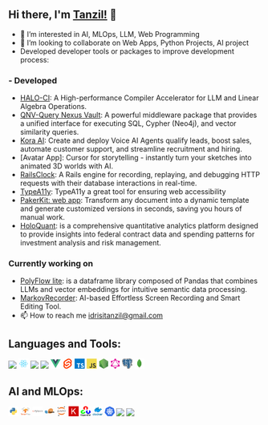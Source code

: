 ## Hi there, I'm [Tanzil!](https://tanzil7890.github.io/) 👋
- 👀 I’m interested in AI, MLOps, LLM, Web Programming
- 💞️ I’m looking to collaborate on Web Apps, Python Projects, AI project
- Developed developer tools or packages to improve development process:
### - Developed
  - [HALO-CI](https://github.com/tanzil7890/HALO-CI): A High-performance Compiler Accelerator for LLM and Linear Algebra Operations. 
  - [QNV-Query Nexus Vault](#): A powerful middleware package that provides a unified interface for executing SQL, Cypher (Neo4j), and vector similarity queries.
  - [Kora AI](#): Create and deploy Voice AI Agents qualify leads, boost sales, automate customer support, and streamline recruitment and hiring.
  - [Avatar App]: Cursor for storytelling - instantly turn your sketches into animated 3D worlds with AI.  
  - [RailsClock](https://github.com/tanzil7890/RailsClock): A Rails engine for recording, replaying, and debugging HTTP requests with their database interactions in real-time.
  - [TypeA11y](https://github.com/tanzil7890/TypeA11y): TypeA11y a great tool for ensuring web accessibility
  - [PakerKit: web app](https://github.com/tanzil7890/PakerKit): Transform any document into a dynamic template and generate customized versions in seconds, saving you hours of manual work.
  - [HoloQuant](https://github.com/tanzil7890/HoloQuant): is a comprehensive quantitative analytics platform designed to provide insights into federal contract data and spending patterns for investment analysis and risk management.
  
###    Currently working on
  - [PolyFlow lite](https://github.com/tanzil7890/polyflow-about): is a dataframe library composed of Pandas that combines LLMs and vector embeddings for intuitive semantic data processing.
  - [MarkovRecorder](https://github.com/MarkovRecorder): AI-based Effortless Screen Recording and Smart Editing Tool.
- 📫 How to reach me idrisitanzil@gmail.com

## Languages and Tools:

<code><img height="20" src="https://www.rust-lang.org/logos/rust-logo-128x128.png"/></code>
<code><img height="20" src="https://raw.githubusercontent.com/github/explore/master/topics/react/react.png"/></code>
<code><img height="20" src="https://www.solidjs.com/img/logo/without-wordmark/logo.png"/></code>
<code><img height="20" src="https://nextjs.org/static/favicon/favicon-32x32.png"/></code>
<code><img height="20" src="https://raw.githubusercontent.com/github/explore/master/topics/vue/vue.png"/></code>
<code><img height="20" src="https://raw.githubusercontent.com/github/explore/master/topics/svelte/svelte.png"/></code>
<code><img height="20" src="https://raw.githubusercontent.com/github/explore/master/topics/typescript/typescript.png"/></code>
<code><img height="20" src="https://raw.githubusercontent.com/github/explore/master/topics/javascript/javascript.png"/></code>
<code><img height="20" src="https://raw.githubusercontent.com/github/explore/master/topics/nodejs/nodejs.png"/></code>
<code><img height="20" src="https://raw.githubusercontent.com/github/explore/master/topics/graphql/graphql.png"></code>
<code><img height="20" src="https://raw.githubusercontent.com/github/explore/master/topics/postgresql/postgresql.png"></code>
<code><img height="20" src="https://raw.githubusercontent.com/Mokshit06/Mokshit06/master/assets/mongodb.svg"></code>

## AI and MLOps:

<code><img height="20" src="https://raw.githubusercontent.com/github/explore/master/topics/python/python.png"/></code>
<code><img height="20" src="https://raw.githubusercontent.com/github/explore/master/topics/tensorflow/tensorflow.png"/></code>
<code><img height="20" src="https://raw.githubusercontent.com/github/explore/master/topics/pytorch/pytorch.png"/></code>
<code><img height="20" src="https://raw.githubusercontent.com/github/explore/master/topics/scikit-learn/scikit-learn.png"/></code>
<code><img height="20" src="https://raw.githubusercontent.com/github/explore/master/topics/jupyter-notebook/jupyter-notebook.png"/></code>
<code><img height="20" src="https://raw.githubusercontent.com/github/explore/master/topics/keras/keras.png"/></code>
<code><img height="20" src="https://raw.githubusercontent.com/github/explore/master/topics/opencv/opencv.png"/></code>
<code><img height="20" src="https://raw.githubusercontent.com/github/explore/master/topics/docker/docker.png"/></code>
<code><img height="20" src="https://raw.githubusercontent.com/github/explore/master/topics/kubernetes/kubernetes.png"/></code>
<code><img height="20" src="https://mlflow.org/docs/latest/_static/MLflow-logo-final-black.png"/></code>
<code><img height="20" src="https://raw.githubusercontent.com/wandb/assets/main/wandb-logo-yellow-dots-black-wb.svg"/></code>



<!---
tanzil7890/tanzil7890 is a ✨ special ✨ repository because its `README.md` (this file) appears on your GitHub profile.
You can click the Preview link to take a look at your changes.
--->
